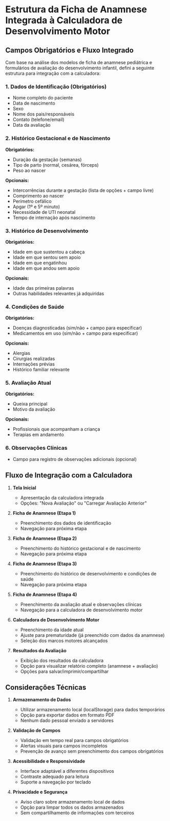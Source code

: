 # Estrutura da Ficha de Anamnese Integrada à Calculadora de Desenvolvimento Motor

## Campos Obrigatórios e Fluxo Integrado

Com base na análise dos modelos de ficha de anamnese pediátrica e formulários de avaliação do desenvolvimento infantil, defini a seguinte estrutura para integração com a calculadora:

### 1. Dados de Identificação (Obrigatórios)
- Nome completo do paciente
- Data de nascimento
- Sexo
- Nome dos pais/responsáveis
- Contato (telefone/email)
- Data da avaliação

### 2. Histórico Gestacional e de Nascimento
**Obrigatórios:**
- Duração da gestação (semanas)
- Tipo de parto (normal, cesárea, fórceps)
- Peso ao nascer

**Opcionais:**
- Intercorrências durante a gestação (lista de opções + campo livre)
- Comprimento ao nascer
- Perímetro cefálico
- Apgar (1º e 5º minuto)
- Necessidade de UTI neonatal
- Tempo de internação após nascimento

### 3. Histórico de Desenvolvimento
**Obrigatórios:**
- Idade em que sustentou a cabeça
- Idade em que sentou sem apoio
- Idade em que engatinhou
- Idade em que andou sem apoio

**Opcionais:**
- Idade das primeiras palavras
- Outras habilidades relevantes já adquiridas

### 4. Condições de Saúde
**Obrigatórios:**
- Doenças diagnosticadas (sim/não + campo para especificar)
- Medicamentos em uso (sim/não + campo para especificar)

**Opcionais:**
- Alergias
- Cirurgias realizadas
- Internações prévias
- Histórico familiar relevante

### 5. Avaliação Atual
**Obrigatórios:**
- Queixa principal
- Motivo da avaliação

**Opcionais:**
- Profissionais que acompanham a criança
- Terapias em andamento

### 6. Observações Clínicas
- Campo para registro de observações adicionais (opcional)

## Fluxo de Integração com a Calculadora

1. **Tela Inicial**
   - Apresentação da calculadora integrada
   - Opções: "Nova Avaliação" ou "Carregar Avaliação Anterior"

2. **Ficha de Anamnese (Etapa 1)**
   - Preenchimento dos dados de identificação
   - Navegação para próxima etapa

3. **Ficha de Anamnese (Etapa 2)**
   - Preenchimento do histórico gestacional e de nascimento
   - Navegação para próxima etapa

4. **Ficha de Anamnese (Etapa 3)**
   - Preenchimento do histórico de desenvolvimento e condições de saúde
   - Navegação para próxima etapa

5. **Ficha de Anamnese (Etapa 4)**
   - Preenchimento da avaliação atual e observações clínicas
   - Navegação para a calculadora de desenvolvimento motor

6. **Calculadora de Desenvolvimento Motor**
   - Preenchimento da idade atual
   - Ajuste para prematuridade (já preenchido com dados da anamnese)
   - Seleção dos marcos motores alcançados

7. **Resultados da Avaliação**
   - Exibição dos resultados da calculadora
   - Opção para visualizar relatório completo (anamnese + avaliação)
   - Opções para salvar/imprimir/compartilhar

## Considerações Técnicas

1. **Armazenamento de Dados**
   - Utilizar armazenamento local (localStorage) para dados temporários
   - Opção para exportar dados em formato PDF
   - Nenhum dado pessoal enviado a servidores

2. **Validação de Campos**
   - Validação em tempo real para campos obrigatórios
   - Alertas visuais para campos incompletos
   - Prevenção de avanço sem preenchimento dos campos obrigatórios

3. **Acessibilidade e Responsividade**
   - Interface adaptável a diferentes dispositivos
   - Contraste adequado para leitura
   - Suporte a navegação por teclado

4. **Privacidade e Segurança**
   - Aviso claro sobre armazenamento local de dados
   - Opção para limpar todos os dados armazenados
   - Sem compartilhamento de informações com terceiros

